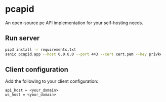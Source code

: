 # pcapid

An open-source pc API implementation for your self-hosting needs.

## Run server

```sh
pip3 install -r requirements.txt
sanic pcapid.app --host 0.0.0.0 --port 443 --cert cert.pem --key privkey.pem
```

## Client configuration

Add the following to your client configuration:

```plain
api_host = <your_domain>
ws_host = <your_domain>
```
